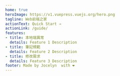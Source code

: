 ```yaml
---
home: true
heroImage: https://v1.vuepress.vuejs.org/hero.png
tagline: Web前端之家
actionText: Quick Start →
actionLink: /guide/
features:
- title: 本地端異常
  details: Feature 1 Description
- title: 筆記規範
  details: Feature 2 Description
- title: 修改需求
  details: Feature 3 Description
footer: Made by Jocelyn  with ❤️
---
```

